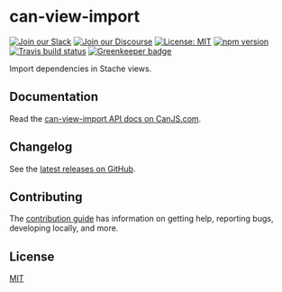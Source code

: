 # can-view-import

[![Join our Slack](https://img.shields.io/badge/slack-join%20chat-611f69.svg)](https://www.bitovi.com/community/slack?utm_source=badge&utm_medium=badge&utm_campaign=pr-badge&utm_content=badge)
[![Join our Discourse](https://img.shields.io/discourse/https/forums.bitovi.com/posts.svg)](https://forums.bitovi.com/?utm_source=badge&utm_medium=badge&utm_campaign=pr-badge&utm_content=badge)
[![License: MIT](https://img.shields.io/badge/license-MIT-blue.svg)](https://github.com/canjs/can-view-import/blob/master/LICENSE.md)
[![npm version](https://badge.fury.io/js/can-view-import.svg)](https://www.npmjs.com/package/can-view-import)
[![Travis build status](https://travis-ci.org/canjs/can-view-import.svg?branch=master)](https://travis-ci.org/canjs/can-view-import)
[![Greenkeeper badge](https://badges.greenkeeper.io/canjs/can-view-import.svg)](https://greenkeeper.io/)

Import dependencies in Stache views.

## Documentation

Read the [can-view-import API docs on CanJS.com](https://canjs.com/doc/can-view-import.html).

## Changelog

See the [latest releases on GitHub](https://github.com/canjs/can-view-import/releases).

## Contributing

The [contribution guide](https://github.com/canjs/can-view-import/blob/master/CONTRIBUTING.md) has information on getting help, reporting bugs, developing locally, and more.

## License

[MIT](https://github.com/canjs/can-view-import/blob/master/LICENSE.md)
